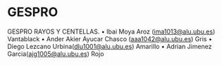 # GESPRO
GESPRO RAYOS Y CENTELLAS.
• Ibai Moya Aroz (ima1013@alu.ubu.es) Vantablack
• Ander Akier Ayucar Chasco (aaa1042@alu.ubu.es) Gris
• Diego Lezcano Urbina(dlu1001@alu.ubu.es) Amarillo
• Adrian Jimenez Garcia(ajg1005@alu.ubu.es) Rojo
